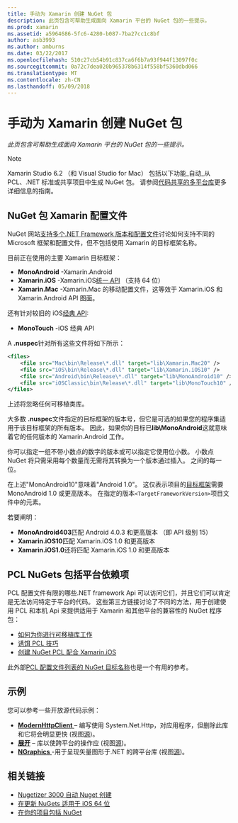 ```yaml
---
title: 手动为 Xamarin 创建 NuGet 包
description: 此页包含可帮助生成面向 Xamarin 平台的 NuGet 包的一些提示。
ms.prod: xamarin
ms.assetid: a5964686-5fc6-4280-b087-7ba27cc1c8bf
author: asb3993
ms.author: amburns
ms.date: 03/22/2017
ms.openlocfilehash: 510c27cb54b91c837ca6f6b7a93f944f13097f0c
ms.sourcegitcommit: 0a72c7dea020b965378b6314f558bf5360dbd066
ms.translationtype: MT
ms.contentlocale: zh-CN
ms.lasthandoff: 05/09/2018
---
```

# <a name="manually-creating-nuget-packages-for-xamarin"></a>手动为 Xamarin 创建 NuGet 包

_此页包含可帮助生成面向 Xamarin 平台的 NuGet 包的一些提示。_

> [!NOTE]
> Xamarin Studio 6.2 （和 Visual Studio for Mac） 包括以下功能_自动_从 PCL、.NET 标准或共享项目中生成 NuGet 包。 请参阅[代码共享的多平台库](~/cross-platform/app-fundamentals/nuget-multiplatform-libraries/index.md)更多详细信息的指南。

## <a name="nuget-package-xamarin-profiles"></a>NuGet 包 Xamarin 配置文件

NuGet 网站[支持多个.NET Framework 版本和配置文件](https://docs.nuget.org/create/enforced-package-conventions)讨论如何支持不同的 Microsoft 框架和配置文件，但不包括使用 Xamarin 的目标框架名称。

目前正在使用的主要 Xamarin 目标框架：

* **MonoAndroid** -Xamarin.Android
* **Xamarin.iOS** -Xamarin.iOS[统一 API](~/cross-platform/macios/unified/index.md) （支持 64 位）
* **Xamarin.Mac** -Xamarin.Mac 的移动配置文件，这等效于 Xamarin.iOS 和 Xamarin.Android API 图面。

还有针对较旧的 iOS[经典 API](~/cross-platform/macios/unified/index.md):

* **MonoTouch** -iOS 经典 API

A **.nuspec**针对所有这些文件将如下所示：

```xml
<files>
    <file src="Mac\bin\Release\*.dll" target="lib\Xamarin.Mac20" />
    <file src="iOS\bin\Release\*.dll" target="lib\Xamarin.iOS10" />
    <file src="Android\bin\Release\*.dll" target="lib\MonoAndroid10" />
    <file src="iOSClassic\bin\Release\*.dll" target="lib\MonoTouch10" />
</files>
```

上述将忽略任何可移植类库。

大多数 **.nuspec**文件指定的目标框架的版本号，但它是可选的如果您的程序集适用于该目标框架的所有版本。 因此，如果你的目标已**lib\MonoAndroid**这就意味着它的任何版本的 Xamarin.Android 工作。

你可以指定一组不带小数点的数字的版本或可以指定它使用位小数。 小数点 NuGet 将只需采用每个数量而无需将其转换为一个版本通过插入。 之间的每一位。

在上述"MonoAndroid10"意味着"Android 1.0"。 这仅表示项目的[目标框架](~/android/app-fundamentals/android-api-levels.md)需要 MonoAndroid 1.0 或更高版本。 在指定的版本`<TargetFrameworkVersion>`项目文件中的元素。

若要阐明：

- **MonoAndroid403**匹配 Android 4.0.3 和更高版本 （即 API 级别 15）
- **Xamarin.iOS10**匹配 Xamarin.iOS 1.0 和更高版本
- **Xamarin.iOS1.0**还将匹配 Xamarin.iOS 1.0 和更高版本


## <a name="pcl-nugets-with-platform-dependencies"></a>PCL NuGets 包括平台依赖项

PCL 配置文件有限的哪些.NET framework Api 可以访问它们，并且它们可以肯定是无法访问特定于平台的代码。 这些第三方链接讨论了不同的方法，用于创建使用 PCL 和本机 Api 来提供适用于 Xamarin 和其他平台的兼容性的 NuGet 程序包：

- [如何为你进行可移植库工作](http://blogs.msdn.com/b/dsplaisted/archive/2012/08/27/how-to-make-portable-class-libraries-work-for-you.aspx)
- [诱饵 PCL 技巧](http://log.paulbetts.org/the-bait-and-switch-pcl-trick/)
- [创建 NuGet PCL 配合 Xamarin.iOS](http://www.jimbobbennett.io/creating-a-nuget-pcl-that-works-with-xamarin-ios/)

此外部[PCL 配置文件列表的 NuGet 目标名称](http://embed.plnkr.co/03ck2dCtnJogBKHJ9EjY)也是一个有用的参考。

## <a name="examples"></a>示例

您可以参考一些开放源代码示例：

- [**ModernHttpClient** ](https://www.nuget.org/packages/modernhttpclient/) – 编写使用 System.Net.Http，对应用程序，但删除此库和它将会明显更快 (视图[源](https://github.com/paulcbetts/ModernHttpClient))。
- [**展开**](https://www.nuget.org/packages/Splat/) – 库以使跨平台的操作应 (视图[源](https://github.com/paulcbetts/Splat))。
- [**NGraphics** ](https://www.nuget.org/packages/NGraphics/) -用于呈现矢量图形于.NET 的跨平台库 (视图[源](https://github.com/praeclarum/NGraphics/blob/master/NGraphics.nuspec))。


## <a name="related-links"></a>相关链接

- [Nugetizer 3000 自动 Nuget 创建](~/cross-platform/app-fundamentals/nuget-multiplatform-libraries/index.md)
- [在更新 NuGets 适用于 iOS 64 位](http://blog.xamarin.com/how-to-update-nuget-packages-for-64-bit/)
- [在你的项目包括 NuGet](/visualstudio/mac/nuget-walkthrough/index.md)
